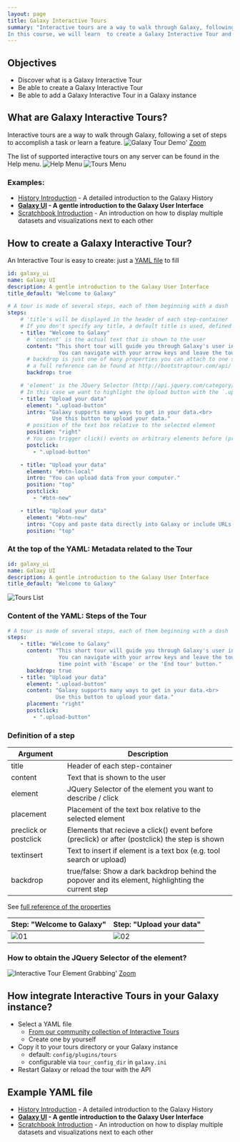 ```yaml
---
layout: page
title: Galaxy Interactive Tours
summary: "Interactive tours are a way to walk through Galaxy, following a set of steps to accomplish a task or learn a feature. 
In this course, we will learn  to create a Galaxy Interactive Tour and add it in a Galaxy Instance."
---
```

## Objectives
- Discover what is a Galaxy Interactive Tour
- Be able to create a Galaxy Interactive Tour
- Be able to add a Galaxy Interactive Tour in a Galaxy instance

## What are Galaxy Interactive Tours?
Interactive tours are a way to walk through Galaxy, following a set of steps to accomplish a task or learn a feature. 
![Galaxy Tour Demo']({{site.url}}/images/galaxy_tour_demo.gif)
[Zoom]({{site.url}}/images/galaxy_tour_demo.gif)

The list of supported interactive tours on any server can be found in the Help menu. 
![Help Menu]({{site.url}}/images/help_tours.png)
![Tours Menu]({{site.url}}/images/tours_screenshot.png)
### Examples:
- [History Introduction](https://usegalaxy.org/tours/core.history) - A detailed introduction to the Galaxy History
- **[Galaxy UI](https://usegalaxy.org/tours/core.galaxy_ui) - A gentle introduction to the Galaxy User Interface**
- [Scratchbook Introduction](https://usegalaxy.org/tours/core.scratchbook) - An introduction on how to display multiple datasets and visualizations next to each other

## How to create a Galaxy Interactive Tour?
An Interactive Tour is easy to create: just a [YAML file]({{site.url}}/assets/core.galaxy_ui.yaml) to fill
```yaml
id: galaxy_ui
name: Galaxy UI
description: A gentle introduction to the Galaxy User Interface
title_default: "Welcome to Galaxy"

# A tour is made of several steps, each of them beginning with a dash '-'
steps:
    # 'title's will be displayed in the header of each step-container
    # If you don't specify any title, a default title is used, defined above.
    - title: "Welcome to Galaxy"
      # 'content' is the actual text that is shown to the user
      content: "This short tour will guide you through Galaxy's user interface.<br>
                You can navigate with your arrow keys and leave the tour at any time point with 'Escape' or the 'End tour' button."
      # backdrop is just one of many properties you can attach to one step-container,
      # a full reference can be found at http://bootstraptour.com/api/
      backdrop: true

    # 'element' is the JQuery Selector (http://api.jquery.com/category/selectors/) of the element you want to describe
    # In this case we want to highlight the Upload button with the `.upload-button` selector
    - title: "Upload your data"
      element: ".upload-button"
      intro: "Galaxy supports many ways to get in your data.<br>
              Use this button to upload your data."
      # position of the text box relative to the selected element
      position: "right"
      # You can trigger click() events on arbitrary elements before (preclick) or after (postclick) the element is shown
      postclick:
        - ".upload-button"

    - title: "Upload your data"
      element: "#btn-local"
      intro: "You can upload data from your computer."
      position: "top"
      postclick:
        - "#btn-new"

    - title: "Upload your data"
      element: "#btn-new"
      intro: "Copy and paste data directly into Galaxy or include URLs that lead to your data"
      position: "top"
```
### At the top of the YAML: Metadata related to the Tour
```yaml
id: galaxy_ui
name: Galaxy UI
description: A gentle introduction to the Galaxy User Interface
title_default: "Welcome to Galaxy"
```
![Tours List]({{site.url}}/images/tours_list.png)
### Content of the YAML: Steps of the Tour
```yaml
# A tour is made of several steps, each of them beginning with a dash '-'
steps:
    - title: "Welcome to Galaxy"
      content: "This short tour will guide you through Galaxy's user interface.<br>
                You can navigate with your arrow keys and leave the tour at any
                time point with 'Escape' or the 'End tour' button."
      backdrop: true
    - title: "Upload your data"
      element: ".upload-button"
      content: "Galaxy supports many ways to get in your data.<br>
               Use this button to upload your data."
      placement: "right"
      postclick:
        - ".upload-button"
```
### Definition of a step

Argument | Description
------------ | -------------
title |	Header of each step-container
content	| Text that is shown to the user
element	| JQuery Selector of the element you want to describe / click
placement | 	Placement of the text box relative to the selected element
preclick or postclick |	Elements that recieve a click() event before (preclick) or after (postclick) the step is shown
textinsert	| Text to insert if element is a text box (e.g. tool search or upload)
backdrop	| true/false: Show a dark backdrop behind the popover and its element, highlighting the current step

See [full reference of the properties](http://bootstraptour.com/api/)

 Step: "Welcome to Galaxy"| Step: "Upload your data" 
------------ | -------------
![01]({{site.url}}/images/ui_01.png) | ![02]({{site.url}}/images/ui_02.png)

### How to obtain the JQuery Selector of the element?
![Interactive Tour Element Grabbing']({{site.url}}/images/interactive_tour_element_grabbing.gif)
[Zoom]({{site.url}}/images/interactive_tour_element_grabbing.gif)

## How integrate Interactive Tours in your Galaxy instance?
- Select a YAML file
    - [From our community collection of Interactive Tours](https://github.com/galaxyproject/galaxy-tours)
    - Create one by yourself
- Copy it to your tours directory or your Galaxy instance
    - default: `config/plugins/tours`
    - configurable via `tour_config_dir` in `galaxy.ini`
- Restart Galaxy or reload the tour with the API

## Example YAML file
- [History Introduction](https://github.com/galaxyproject/galaxy/blob/dev/config/plugins/tours/core.history.yaml) - A detailed introduction to the Galaxy History
- **[Galaxy UI](https://github.com/galaxyproject/galaxy/blob/dev/config/plugins/tours/core.galaxy_ui.yaml) - A gentle introduction to the Galaxy User Interface**
- [Scratchbook Introduction](https://github.com/galaxyproject/galaxy/blob/dev/config/plugins/tours/core.scratchbook.yaml) - An introduction on how to display multiple datasets and visualizations next to each other